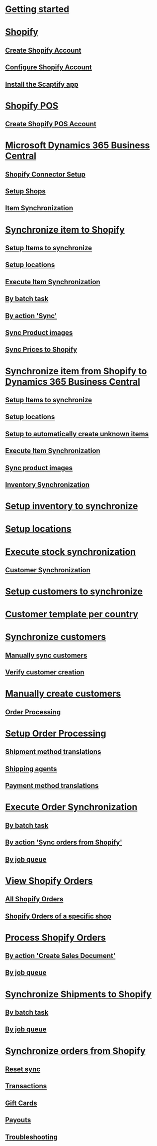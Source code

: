 # [Getting started](shopify-getting-started.md)
# [Shopify](shopify.md)
## [Create Shopify Account](shopify.md#create-shopify-account)
## [Configure Shopify Account](shopify.md#configure-shopify-account)
## [Install the Scaptify app](shopify.md#install-the-scaptify-app)
# [Shopify POS](shopify-pos.md)
## [Create Shopify POS Account](shopify-pos.md#create-shopify-pos-account)
# [Microsoft Dynamics 365 Business Central](microsoft-dynamics-365-business-central.md)
## [Shopify Connector Setup](microsoft-dynamics-365-business-central.md#shopify-connector-setup)
## [Setup Shops](microsoft-dynamics-365-business-central.md#setup-shops)
## [Item Synchronization](microsoft-dynamics-365-business-central.md#item-synchronization)
# [Synchronize item to Shopify](synchronize-item-to-shopify.md)
## [Setup Items to synchronize](synchronize-item-to-shopify.md#setup-items-to-synchronize)
## [Setup locations](synchronize-item-to-shopify.md#setup-locations)
## [Execute Item Synchronization](synchronize-item-to-shopify.md#execute-item-synchronization)
## [By batch task](synchronize-item-to-shopify.md#by-batch-task)
## [By action 'Sync'](synchronize-item-to-shopify.md#by-action-sync)
## [Sync Product images](synchronize-item-to-shopify.md#sync-product-images)
## [Sync Prices to Shopify](synchronize-item-to-shopify.md#sync-prices-to-shopify)
# [Synchronize item from Shopify to Dynamics 365 Business Central](synchronize-item-from-shopify-to-dynamics-365-business-central.md)
## [Setup Items to synchronize](synchronize-item-from-shopify-to-dynamics-365-business-central.md#setup-items-to-synchronize)
## [Setup locations](synchronize-item-from-shopify-to-dynamics-365-business-central.md#setup-locations)
## [Setup to automatically create unknown items](synchronize-item-from-shopify-to-dynamics-365-business-central.md#setup-to-automatically-create-unknown-items)
## [Execute Item Synchronization](synchronize-item-from-shopify-to-dynamics-365-business-central.md#execute-item-synchronization)
## [Sync product images](synchronize-item-from-shopify-to-dynamics-365-business-central.md#sync-product-images)
## [Inventory Synchronization](synchronize-item-from-shopify-to-dynamics-365-business-central.md#inventory-synchronization)
# [Setup inventory to synchronize](setup-inventory-to-synchronize.md)
# [Setup locations](setup-locations.md)
# [Execute stock synchronization](execute-stock-synchronization.md)
## [Customer Synchronization](execute-stock-synchronization.md#customer-synchronization)
# [Setup customers to synchronize](setup-customers-to-synchronize.md)
# [Customer template per country](customer-template-per-country.md)
# [Synchronize customers](synchronize-customers.md)
## [Manually sync customers](synchronize-customers.md#manually-sync-customers)
## [Verify customer creation](synchronize-customers.md#verify-customer-creation)
# [Manually create customers](manually-create-customers.md)
## [Order Processing](manually-create-customers.md#order-processing)
# [Setup Order Processing](setup-order-processing.md)
## [Shipment method translations](setup-order-processing.md#shipment-method-translations)
## [Shipping agents](setup-order-processing.md#shipping-agents)
## [Payment method translations](setup-order-processing.md#payment-method-translations)
# [Execute Order Synchronization](execute-order-synchronization.md)
## [By batch task](execute-order-synchronization.md#by-batch-task)
## [By action 'Sync orders from Shopify'](execute-order-synchronization.md#by-action-sync-orders-from-shopify)
## [By job queue](execute-order-synchronization.md#by-job-queue)
# [View Shopify Orders](view-shopify-orders.md)
## [All Shopify Orders](view-shopify-orders.md#all-shopify-orders)
## [Shopify Orders of a specific shop](view-shopify-orders.md#shopify-orders-of-a-specific-shop)
# [Process Shopify Orders](process-shopify-orders.md)
## [By action 'Create Sales Document'](process-shopify-orders.md#by-action-create-sales-document)
## [By job queue](process-shopify-orders.md#by-job-queue)
# [Synchronize Shipments to Shopify](synchronize-shipments-to-shopify.md)
## [By batch task](synchronize-shipments-to-shopify.md#by-batch-task)
## [By job queue](synchronize-shipments-to-shopify.md#by-job-queue)
# [Synchronize orders from Shopify](synchronize-orders-from-shopify.md)
## [Reset sync](synchronize-orders-from-shopify.md#reset-sync)
## [Transactions](synchronize-orders-from-shopify.md#transactions)
## [Gift Cards](synchronize-orders-from-shopify.md#gift-cards)
## [Payouts](synchronize-orders-from-shopify.md#payouts)
## [Troubleshooting](synchronize-orders-from-shopify.md#troubleshooting)
